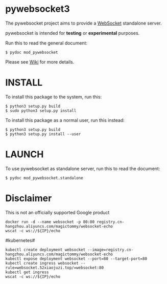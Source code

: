 
# pywebsocket3 #

The pywebsocket project aims to provide a [WebSocket](https://tools.ietf.org/html/rfc6455) standalone server.

pywebsocket is intended for **testing** or **experimental** purposes.

Run this to read the general document:
```
$ pydoc mod_pywebsocket
```

Please see [Wiki](https://github.com/GoogleChromeLabs/pywebsocket3/wiki) for more details.

# INSTALL #

To install this package to the system, run this:
```
$ python3 setup.py build
$ sudo python3 setup.py install
```

To install this package as a normal user, run this instead:

```
$ python3 setup.py build
$ python3 setup.py install --user
```
# LAUNCH #

To use pywebsocket as standalone server, run this to read the document:
```
$ pydoc mod_pywebsocket.standalone
```
# Disclaimer #
This is not an officially supported Google product

```
docker run -d --name websocket -p 80:80 registry.cn-hangzhou.aliyuncs.com/magictommy/websocket-echo
wscat -c ws://${IP}/echo
```
#kubernetes#
```
kubectl create deployment websocket --image=registry.cn-hangzhou.aliyuncs.com/magictommy/websocket-echo
kubectl expose deployment websocket --port=80 --target-port=80
kubectl create ingress websocket --rule=websocket.52xiaojuzi.top/=websocket:80
kubectl get ingress
wscat -c ws://${IP}/echo
```
